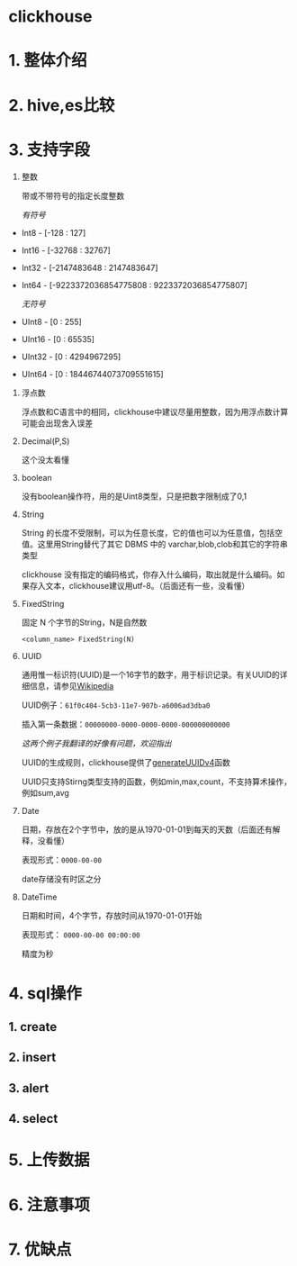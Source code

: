 clickhouse
==

# 1. 整体介绍
# 2. hive,es比较
# 3. 支持字段
1. 整数

    带或不带符号的指定长度整数

    *有符号*
* Int8 - [-128 : 127]
* Int16 - [-32768 : 32767]
* Int32 - [-2147483648 : 2147483647]
* Int64 - [-9223372036854775808 : 9223372036854775807]

  *无符号*
* UInt8 - [0 : 255]
* UInt16 - [0 : 65535]
* UInt32 - [0 : 4294967295]
* UInt64 - [0 : 18446744073709551615]
1. 浮点数

    浮点数和C语言中的相同，clickhouse中建议尽量用整数，因为用浮点数计算可能会出现舍入误差
  
1. Decimal(P,S)

    这个没太看懂
  
1. boolean

    没有boolean操作符，用的是Uint8类型，只是把数字限制成了0,1
  
1. String

    String 的长度不受限制，可以为任意长度，它的值也可以为任意值，包括空值。这里用String替代了其它 DBMS 中的 varchar,blob,clob和其它的字符串类型
    
    clickhouse 没有指定的编码格式，你存入什么编码，取出就是什么编码。如果存入文本，clickhouse建议用utf-8。（后面还有一些，没看懂）

1. FixedString

    固定 N 个字节的String，N是自然数
    
    `<column_name> FixedString(N)`
    
1. UUID

    通用惟一标识符(UUID)是一个16字节的数字，用于标识记录。有关UUID的详细信息，请参见[Wikipedia](https://en.wikipedia.org/wiki/Universally_unique_identifier)
    
    UUID例子：`61f0c404-5cb3-11e7-907b-a6006ad3dba0`
    
    插入第一条数据：`00000000-0000-0000-0000-000000000000`
    
    *这两个例子我翻译的好像有问题，欢迎指出*
    
    UUID的生成规则，clickhouse提供了[generateUUIDv4](https://clickhouse.yandex/docs/en/query_language/functions/uuid_functions/)函数
    
    UUID只支持Stirng类型支持的函数，例如min,max,count，不支持算术操作，例如sum,avg
    
1. Date
    
    日期，存放在2个字节中，放的是从1970-01-01到每天的天数（后面还有解释，没看懂）
    
    表现形式：`0000-00-00`
    
    date存储没有时区之分
    
1. DateTime

    日期和时间，4个字节，存放时间从1970-01-01开始
    
    表现形式： `0000-00-00 00:00:00`
    
    精度为秒
# 4. sql操作
##  1. create
##  2. insert
##  3. alert
##  4. select
# 5. 上传数据
# 6. 注意事项
# 7. 优缺点
